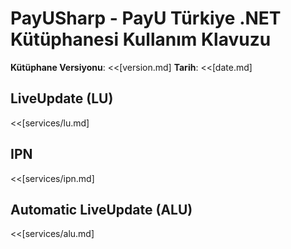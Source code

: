 # PayUSharp - PayU Türkiye .NET Kütüphanesi Kullanım Klavuzu

**Kütüphane Versiyonu**: <<[version.md]
**Tarih**: <<[date.md]

## LiveUpdate (LU)

<<[services/lu.md]

## IPN

<<[services/ipn.md]

## Automatic LiveUpdate (ALU)

<<[services/alu.md]